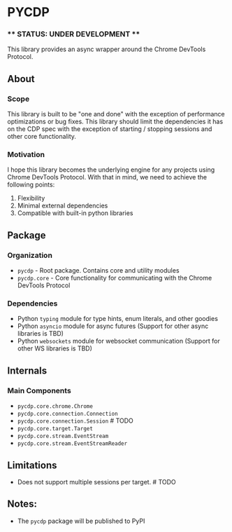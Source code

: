 # PYCDP

### ** STATUS: UNDER DEVELOPMENT **

This library provides an async wrapper around the Chrome DevTools Protocol.

## About

### Scope

This library is built to be "one and done" with the exception of performance optimizations or bug fixes.
This library should limit the dependencies it has on the CDP spec with the exception of
starting / stopping sessions and other core functionality.

### Motivation

I hope this library becomes the underlying engine for any projects using Chrome DevTools Protocol.
With that in mind, we need to achieve the following points:

1. Flexibility
2. Minimal external dependencies
3. Compatible with built-in python libraries

## Package

### Organization

- `pycdp` - Root package. Contains core and utility modules
- `pycdp.core` - Core functionality for communicating with the Chrome DevTools Protocol

### Dependencies

- Python `typing` module for type hints, enum literals, and other goodies
- Python `asyncio` module for async futures (Support for other async libraries is TBD)
- Python `websockets` module for websocket communication (Support for other WS libraries is TBD)

## Internals

### Main Components

- `pycdp.core.chrome.Chrome`
- `pycdp.core.connection.Connection`
- `pycdp.core.connection.Session` # TODO
- `pycdp.core.target.Target`
- `pycdp.core.stream.EventStream`
- `pycdp.core.stream.EventStreamReader`

## Limitations

- Does not support multiple sessions per target. # TODO

## Notes:

- The `pycdp` package will be published to PyPI
